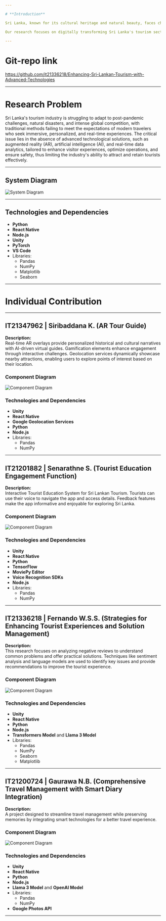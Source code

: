 ```yaml
---

# **Introduction**

Sri Lanka, known for its cultural heritage and natural beauty, faces challenges in the tourism industry, including post-COVID recovery, natural disasters, and global competition. Traditional tourism methods are becoming inadequate for modern travelers who desire immersive, personalized, and real-time experiences.

Our research focuses on digitally transforming Sri Lanka's tourism sector by integrating advanced technologies like **AR**, **AI**, and **real-time data analytics**. These technologies aim to revolutionize visitor experiences, enhance operational efficiency, and ensure safety. The goal is to position Sri Lanka as a forward-thinking destination, fostering sustainable tourism and contributing to economic growth.

---
```


# **Git-repo link**
https://github.com/it21336218/Enhancing-Sri-Lankan-Tourism-with-Advanced-Technologies

---

# **Research Problem**

Sri Lanka's tourism industry is struggling to adapt to post-pandemic challenges, natural disasters, and intense global competition, with traditional methods failing to meet the expectations of modern travelers who seek immersive, personalized, and real-time experiences. The critical issue lies in the absence of advanced technological solutions, such as augmented reality (AR), artificial intelligence (AI), and real-time data analytics, tailored to enhance visitor experiences, optimize operations, and ensure safety, thus limiting the industry's ability to attract and retain tourists effectively.

---

## **System Diagram**
![System Diagram](https://github.com/user-attachments/assets/04d3899c-f77d-4c7b-8f69-abb69ccc474e)

---

## **Technologies and Dependencies**

- **Python**
- **React Native**
- **Node.js**
- **Unity**
- **PyTorch**
- **VS Code**
- Libraries: 
  - Pandas
  - NumPy
  - Matplotlib
  - Seaborn

---

# **Individual Contribution**

---

## **IT21347962 | Siribaddana K. (AR Tour Guide)**

**Description:**  
Real-time AR overlays provide personalized historical and cultural narratives with AI-driven virtual guides. Gamification elements enhance engagement through interactive challenges. Geolocation services dynamically showcase nearby attractions, enabling users to explore points of interest based on their location.

### **Component Diagram**  
![Component Diagram](https://github.com/user-attachments/assets/e0e8046b-80c9-44fe-8799-c4bbce847030)

### **Technologies and Dependencies**

- **Unity**
- **React Native**
- **Google Geolocation Services**
- **Python**
- **Node.js**
- Libraries:  
  - Pandas  
  - NumPy  

---

## **IT21201882 | Senarathne S. (Tourist Education Engagement Function)**

**Description:**  
Interactive Tourist Education System for Sri Lankan Tourism. Tourists can use their voice to navigate the app and access details. Feedback features make the app informative and enjoyable for exploring Sri Lanka.

### **Component Diagram**  
![Component Diagram](https://github.com/user-attachments/assets/433a2feb-c351-4455-bd11-c665c96a9a58)

### **Technologies and Dependencies**

- **Unity**
- **React Native**
- **Python**
- **TensorFlow**
- **MoviePy Editor**
- **Voice Recognition SDKs**
- **Node.js**
- Libraries:  
  - Pandas  
  - NumPy  

---

## **IT21336218 | Fernando W.S.S. (Strategies for Enhancing Tourist Experiences and Solution Management)**

**Description:**  
This research focuses on analyzing negative reviews to understand common problems and offer practical solutions. Techniques like sentiment analysis and language models are used to identify key issues and provide recommendations to improve the tourist experience.

### **Component Diagram**  
![Component Diagram](https://github.com/user-attachments/assets/c8a446a6-e61a-4926-bc99-621d121e671d)

### **Technologies and Dependencies**

- **Unity**
- **React Native**
- **Python**
- **Node.js**
- **Transformers Model** and **Llama 3 Model**
- Libraries:  
  - Pandas  
  - NumPy  
  - Seaborn  
  - Matplotlib  

---

## **IT21200724 | Gaurawa N.B. (Comprehensive Travel Management with Smart Diary Integration)**

**Description:**  
A project designed to streamline travel management while preserving memories by integrating smart technologies for a better travel experience.

### **Component Diagram**  
![Component Diagram](https://github.com/user-attachments/assets/343d44f4-ec28-4553-a8de-947a40599ea5)

### **Technologies and Dependencies**

- **Unity**
- **React Native**
- **Python**
- **Node.js**
- **Llama 3 Model** and **OpenAI Model**
- Libraries:  
  - Pandas  
  - NumPy  
- **Google Photos API**

---
